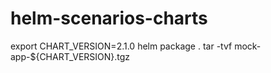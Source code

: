 # helm-scenarios-charts

export CHART_VERSION=2.1.0
helm package .
tar -tvf mock-app-${CHART_VERSION}.tgz